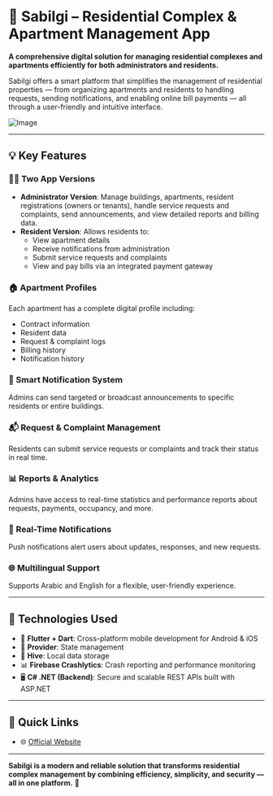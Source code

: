 # 🏢 Sabilgi – Residential Complex & Apartment Management App

**A comprehensive digital solution for managing residential complexes and apartments efficiently for both administrators and residents.**

Sabilgi offers a smart platform that simplifies the management of residential properties — from organizing apartments and residents to handling requests, sending notifications, and enabling online bill payments — all through a user-friendly and intuitive interface.


![Image](https://github.com/user-attachments/assets/5f8d312b-13d9-4b73-b9a4-f582aec910f9)


---


## 💡 Key Features

### 🧑‍💼 Two App Versions
- **Administrator Version**: Manage buildings, apartments, resident registrations (owners or tenants), handle service requests and complaints, send announcements, and view detailed reports and billing data.
- **Resident Version**: Allows residents to:
  - View apartment details
  - Receive notifications from administration
  - Submit service requests and complaints
  - View and pay bills via an integrated payment gateway

### 🏠 Apartment Profiles
Each apartment has a complete digital profile including:
- Contract information
- Resident data
- Request & complaint logs
- Billing history
- Notification history

### 📢 Smart Notification System
Admins can send targeted or broadcast announcements to specific residents or entire buildings.

### 📬 Request & Complaint Management
Residents can submit service requests or complaints and track their status in real time.

### 📊 Reports & Analytics
Admins have access to real-time statistics and performance reports about requests, payments, occupancy, and more.

### 🔔 Real-Time Notifications
Push notifications alert users about updates, responses, and new requests.

### 🌐 Multilingual Support
Supports Arabic and English for a flexible, user-friendly experience.

---

## 🧰 Technologies Used

- 📱 **Flutter + Dart**: Cross-platform mobile development for Android & iOS
- 🧠 **Provider**: State management
- 💾 **Hive**: Local data storage
- 📊 **Firebase Crashlytics**: Crash reporting and performance monitoring
- 🖥️ **C# .NET (Backend)**: Secure and scalable REST APIs built with ASP.NET

---

## 🔗 Quick Links

- 🌐 [Official Website](https://sabilgi.com/)

---

**Sabilgi is a modern and reliable solution that transforms residential complex management by combining efficiency, simplicity, and security — all in one platform.** 🚀
